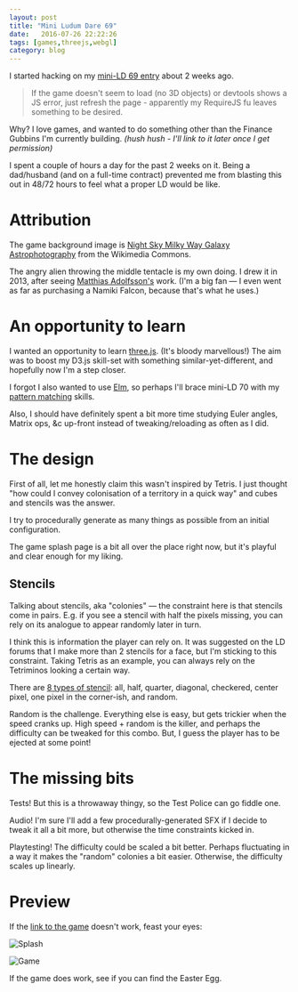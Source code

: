 ```yaml
---
layout: post
title: "Mini Ludum Dare 69"
date:   2016-07-26 22:22:26
tags: [games,threejs,webgl]
category: blog
---
```


I started hacking on my [mini-LD 69 entry](/projects/ld69/) about 2 weeks ago.

> If the game doesn't seem to load (no 3D objects) or devtools shows a JS error, just refresh the page - apparently my RequireJS fu leaves something to be desired.

Why? I love games, and wanted to do something other than the Finance Gubbins I'm currently building. *(hush hush - I'll link to it later once I get permission)*

I spent a couple of hours a day for the past 2 weeks on it. Being a dad/husband (and on a full-time contract) prevented me from blasting this out in 48/72 hours to feel what a proper LD would be like.

# Attribution

The game background image is [Night Sky Milky Way Galaxy Astrophotography](https://commons.wikimedia.org/wiki/File:Night-sky-milky-way-galaxy-astrophotography_-_West_Virginia_-_ForestWander.jpg) from the Wikimedia Commons.

The angry alien throwing the middle tentacle is my own doing. I drew it in 2013, after seeing [Matthias Adolfsson's](http://mattiasadolfsson.com/) work. (I'm a big fan &mdash; I even went as far as purchasing a Namiki Falcon, because that's what he uses.)

# An opportunity to learn

I wanted an opportunity to learn [three.js](http://threejs.org/). (It's bloody marvellous!) The aim was to boost my D3.js skill-set with something similar-yet-different, and hopefully now I'm a step closer.

I forgot I also wanted to use [Elm](http://elm-lang.org/), so perhaps I'll brace mini-LD 70 with my [pattern matching](https://en.wikipedia.org/wiki/Category:Pattern_matching_programming_languages) skills.

Also, I should have definitely spent a bit more time studying Euler angles, Matrix ops, &c up-front instead of tweaking/reloading as often as I did.

# The design

First of all, let me honestly claim this wasn't inspired by Tetris. I just thought "how could I convey colonisation of a territory in a quick way" and cubes and stencils was the answer.

I try to procedurally generate as many things as possible from an initial configuration.

The game splash page is a bit all over the place right now, but it's playful and clear enough for my liking.

## Stencils

Talking about stencils, aka "colonies" &mdash; the constraint here is that stencils come in pairs. E.g. if you see a stencil with half the pixels missing, you can rely on its analogue to appear randomly later in turn.

I think this is information the player can rely on. It was suggested on the LD forums that I make more than 2 stencils for a face, but I'm sticking to this constraint. Taking Tetris as an example, you can always rely on the Tetriminos looking a certain way.

There are [8 types of stencil](https://github.com/opyate/minild69/blob/99abe3d29aaf77661d096c2304eb09bdc7c3e0da/app/js/logic.js#L10-L40): all, half, quarter, diagonal, checkered, center pixel, one pixel in the corner-ish, and random.

Random is the challenge. Everything else is easy, but gets trickier when the speed cranks up. High speed + random is the killer, and perhaps the difficulty can be tweaked for this combo. But, I guess the player has to be ejected at some point!

# The missing bits

Tests! But this is a throwaway thingy, so the Test Police can go fiddle one.

Audio! I'm sure I'll add a few procedurally-generated SFX if I decide to tweak it all a bit more, but otherwise the time constraints kicked in.

Playtesting! The difficulty could be scaled a bit better. Perhaps fluctuating in a way it makes the "random" colonies a bit easier. Otherwise, the difficulty scales up linearly.

# Preview

If the [link to the game](/projects/ld69/) doesn't work, feast your eyes:

![Splash](/assets/{{page.id}}/splash.png)

![Game](/assets/{{page.id}}/game.png)

If the game does work, see if you can find the Easter Egg.
